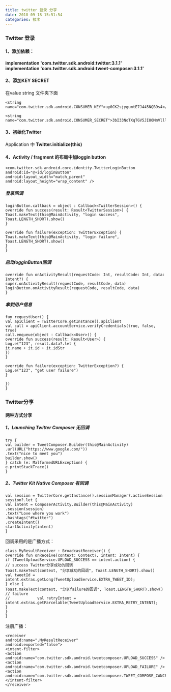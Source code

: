 ```yaml
---
title: twitter 登录 分享
date: 2018-09-18 15:51:54
categories: 技术
---
```

### Twitter 登录
#### 1、添加依赖：
**implementation 'com.twitter.sdk.android:twitter:3.1.1'  
implementation 'com.twitter.sdk.android:tweet-composer:3.1.1'**
<!--more-->
#### 2、添加KEY SECRET
在value string 文件夹下面
```
<string name="com.twitter.sdk.android.CONSUMER_KEY">uy0CK2sjygumtE7J445NQB9s4</string>  
```
```
<string name="com.twitter.sdk.android.CONSUMER_SECRET">3bI33NoTXqTGV5JIU0MmVlllqygY55CHWNOXTsTnKiho3MbbPO</string>
```
#### 3、初始化Twitter
Application 中 **Twitter.initialize(this)**

#### 4、Activity / fragment 的布局中加loggin button
```
<com.twitter.sdk.android.core.identity.TwitterLoginButton
android:id="@+id/loginButton"
android:layout_width="match_parent"
android:layout_height="wrap_content" />
```
##### 登录回调
```
loginButton.callback = object : Callback<TwitterSession>() {
override fun success(result: Result<TwitterSession>) {
Toast.makeText(this@MainActivity, "login success", Toast.LENGTH_SHORT).show()
}

override fun failure(exception: TwitterException) {
Toast.makeText(this@MainActivity, "login failure", Toast.LENGTH_SHORT).show()
}
}

```
##### 启动logginButton回调
```
override fun onActivityResult(requestCode: Int, resultCode: Int, data: Intent?) {
super.onActivityResult(requestCode, resultCode, data)
loginButton.onActivityResult(requestCode, resultCode, data)
}

```
##### 拿到用户信息
```
fun requestUser() {
val apiClient = TwitterCore.getInstance().apiClient
val call = apiClient.accountService.verifyCredentials(true, false, true)
call.enqueue(object : Callback<User>() {
override fun success(result: Result<User>) {
Log.e("123", result.data?.let {
it.name + it.id + it.idStr
})
}

override fun failure(exception: TwitterException?) {
Log.e("123", "get user failure")
}

})
}
```

### Twitter分享

#### 两种方式分享
##### 1、Launching Twitter Composer 无回调
```
try {
val builder = TweetComposer.Builder(this@MainActivity)
.url(URL("https://www.google.com/"))
.text("nice to meet you")
builder.show()
} catch (e: MalformedURLException) {
e.printStackTrace()
}
```
##### 2、Twitter Kit Native Composer 有回调
```
val session = TwitterCore.getInstance().sessionManager?.activeSession
session?.let {
val intent = ComposerActivity.Builder(this@MainActivity)
.session(session)
.text("Love where you work")
.hashtags("#twitter")
.createIntent()
startActivity(intent)
}
```
回调采用的是广播方式：
```
class MyResultReceiver : BroadcastReceiver() {
override fun onReceive(context: Context?, intent: Intent) {
if (TweetUploadService.UPLOAD_SUCCESS == intent.action) {
// success Twitter分享成功的回调
Toast.makeText(context, "分享成功的回调", Toast.LENGTH_SHORT).show()
val tweetId = intent.extras.getLong(TweetUploadService.EXTRA_TWEET_ID);
} else {
Toast.makeText(context, "分享failure的回调", Toast.LENGTH_SHORT).show()
// failure
//            val retryIntent = intent.extras.getParcelable(TweetUploadService.EXTRA_RETRY_INTENT);
}
}
}
```
注册广播：
```
<receiver
android:name=".MyResultReceiver"
android:exported="false">
<intent-filter>
<action android:name="com.twitter.sdk.android.tweetcomposer.UPLOAD_SUCCESS" />
<action android:name="com.twitter.sdk.android.tweetcomposer.UPLOAD_FAILURE" />
<action android:name="com.twitter.sdk.android.tweetcomposer.TWEET_COMPOSE_CANCEL"/>
</intent-filter>
</receiver>
```
